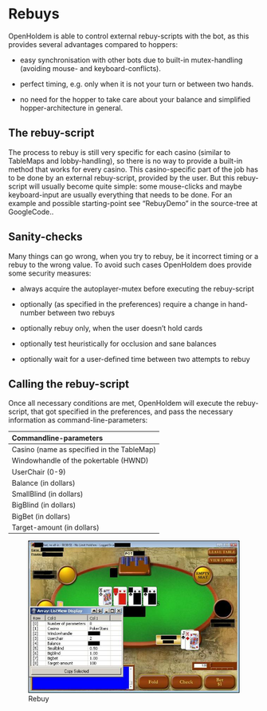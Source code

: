 # Rebuys

OpenHoldem is able to control external rebuy-scripts with the bot, as
this provides several advantages compared to hoppers:

- easy synchronisation with other bots due to built-in mutex-handling
  (avoiding mouse- and keyboard-conflicts).

- perfect timing, e.g. only when it is not your turn or between two
  hands.

- no need for the hopper to take care about your balance and simplified
  hopper-architecture in general.

## The rebuy-script

The process to rebuy is still very specific for each casino (similar to
TableMaps and lobby-handling), so there is no way to provide a built-in
method that works for every casino. This casino-specific part of the job
has to be done by an external rebuy-script, provided by the user. But
this rebuy-script will usually become quite simple: some mouse-clicks
and maybe keyboard-input are usually everything that needs to be done.
For an example and possible starting-point see “RebuyDemo” in the
source-tree at GoogleCode..

## Sanity-checks

Many things can go wrong, when you try to rebuy, be it incorrect timing
or a rebuy to the wrong value. To avoid such cases OpenHoldem does
provide some security measures:

- always acquire the autoplayer-mutex before executing the rebuy-script

- optionally (as specified in the preferences) require a change in
  hand-number between two rebuys

- optionally rebuy only, when the user doesn’t hold cards

- optionally test heuristically for occlusion and sane balances

- optionally wait for a user-defined time between two attempts to rebuy

## Calling the rebuy-script

Once all necessary conditions are met, OpenHoldem will execute the
rebuy-script, that got specified in the preferences, and pass the
necessary information as command-line-parameters:

| Commandline-parameters                     |
|:-------------------------------------------|
| Casino (name as specified in the TableMap) |
| Windowhandle of the pokertable (HWND)      |
| UserChair (0-9)                            |
| Balance (in dollars)                       |
| SmallBlind (in dollars)                    |
| BigBlind (in dollars)                      |
| BigBet (in dollars)                        |
| Target-amount (in dollars)                 |

<figure>
<img src="images/pokerstars_poker_table.jpg" />
<figcaption>Rebuy</figcaption>
</figure>
